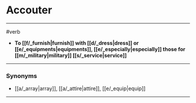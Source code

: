 # Accouter
---
#verb
- **To [[f/_furnish|furnish]] with [[d/_dress|dress]] or [[e/_equipments|equipments]], [[e/_especially|especially]] those for [[m/_military|military]] [[s/_service|service]]**
---
### Synonyms
- [[a/_array|array]], [[a/_attire|attire]], [[e/_equip|equip]]
---
